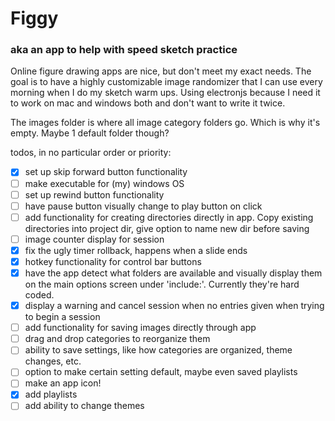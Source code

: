 # Figgy

### aka an app to help with speed sketch practice

Online figure drawing apps are nice, but don't meet my exact needs. The goal is to have a highly customizable image randomizer that I can use every morning when I do my sketch warm ups. Using electronjs because I need it to work on mac and windows both and don't want to write it twice.

The images folder is where all image category folders go. Which is why it's empty. Maybe 1 default folder though?

todos, in no particular order or priority:

- [x] set up skip forward button functionality
- [ ] make executable for (my) windows OS
- [ ] set up rewind button functionality
- [ ] have pause button visually change to play button on click
- [ ] add functionality for creating directories directly in app. Copy existing directories into project dir, give option to name new dir before saving
- [ ] image counter display for session
- [x] fix the ugly timer rollback, happens when a slide ends
- [x] hotkey functionality for control bar buttons
- [x] have the app detect what folders are available and visually display them on the main options screen under 'include:'. Currently they're hard coded.
- [x] display a warning and cancel session when no entries given when trying to begin a session
- [ ] add functionality for saving images directly through app
- [ ] drag and drop categories to reorganize them
- [ ] ability to save settings, like how categories are organized, theme changes, etc.
- [ ] option to make certain setting default, maybe even saved playlists
- [ ] make an app icon!
- [x] add playlists
- [ ] add ability to change themes